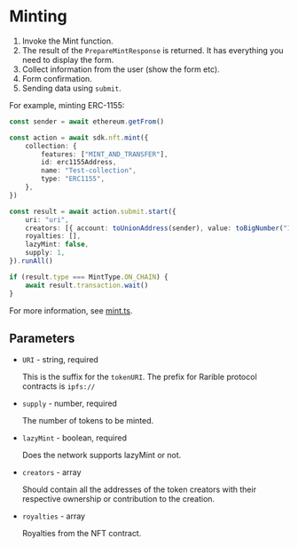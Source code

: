 # Minting

1. Invoke the Mint function.
2. The result of the `PrepareMintResponse` is returned. It has everything you need to display the form.
3. Collect information from the user (show the form etc).
4. Form confirmation.
5. Sending data using `submit`.

For example, minting ERC-1155:

```typescript
const sender = await ethereum.getFrom()

const action = await sdk.nft.mint({
	collection: {
		features: ["MINT_AND_TRANSFER"],
		id: erc1155Address,
		name: "Test-collection",
		type: "ERC1155",
	},
})

const result = await action.submit.start({
	uri: "uri",
	creators: [{ account: toUnionAddress(sender), value: toBigNumber("10000") }],
	royalties: [],
	lazyMint: false,
	supply: 1,
}).runAll()

if (result.type === MintType.ON_CHAIN) {
	await result.transaction.wait()
}
```

For more information, see [mint.ts](https://github.com/rarible/sdk/blob/master/packages/sdk/src/sdk-blockchains/ethereum/mint.ts).

## Parameters

- `URI` - string, required

    This is the suffix for the `tokenURI`. The prefix for Rarible protocol contracts is `ipfs://`

- `supply` - number, required

    The number of tokens to be minted.

- `lazyMint` - boolean, required

    Does the network supports lazyMint or not.

- `creators` - array

    Should contain all the addresses of the token creators with their respective ownership or contribution to the creation.

- `royalties` - array

    Royalties from the NFT contract.
